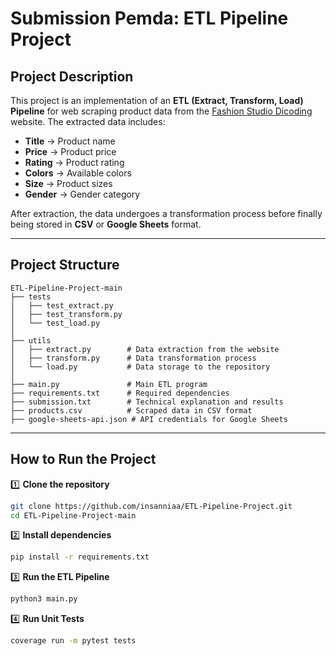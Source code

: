 # Submission Pemda: ETL Pipeline Project

## **Project Description**

This project is an implementation of an **ETL (Extract, Transform, Load) Pipeline** for web scraping product data from the [Fashion Studio Dicoding](https://fashion-studio.dicoding.dev/) website. The extracted data includes:

* **Title** → Product name
* **Price** → Product price
* **Rating** → Product rating
* **Colors** → Available colors
* **Size** → Product sizes
* **Gender** → Gender category

After extraction, the data undergoes a transformation process before finally being stored in **CSV** or **Google Sheets** format.

---

## **Project Structure**

```plaintext
ETL-Pipeline-Project-main
├── tests
│   ├── test_extract.py
│   ├── test_transform.py
│   └── test_load.py
│
├── utils
│   ├── extract.py        # Data extraction from the website
│   ├── transform.py      # Data transformation process
│   └── load.py           # Data storage to the repository
│
├── main.py               # Main ETL program
├── requirements.txt      # Required dependencies
├── submission.txt        # Technical explanation and results
├── products.csv          # Scraped data in CSV format
├── google-sheets-api.json # API credentials for Google Sheets
```

---

## **How to Run the Project**

1️⃣ **Clone the repository**

```bash
git clone https://github.com/insanniaa/ETL-Pipeline-Project.git
cd ETL-Pipeline-Project-main
```

2️⃣ **Install dependencies**

```bash
pip install -r requirements.txt
```

3️⃣ **Run the ETL Pipeline**

```bash
python3 main.py
```

4️⃣ **Run Unit Tests** 

```bash
coverage run -m pytest tests
```
